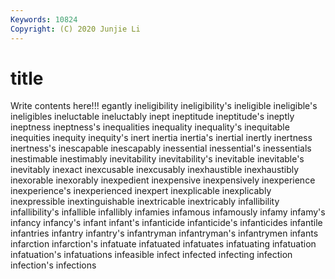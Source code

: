 ```yaml
---
Keywords: 10824
Copyright: (C) 2020 Junjie Li
---
```


# title

Write contents here!!!
egantly 
ineligibility 
ineligibility's 
ineligible 
ineligible's 
ineligibles
ineluctable 
ineluctably 
inept 
ineptitude 
ineptitude's 
ineptly 
ineptness 
ineptness's 
inequalities 
inequality
inequality's 
inequitable 
inequities 
inequity 
inequity's 
inert 
inertia 
inertia's 
inertial 
inertly
inertness 
inertness's 
inescapable 
inescapably 
inessential 
inessential's 
inessentials 
inestimable 
inestimably 
inevitability
inevitability's 
inevitable 
inevitable's 
inevitably 
inexact 
inexcusable 
inexcusably 
inexhaustible 
inexhaustibly 
inexorable
inexorably 
inexpedient 
inexpensive 
inexpensively 
inexperience 
inexperience's 
inexperienced 
inexpert 
inexplicable 
inexplicably
inexpressible 
inextinguishable 
inextricable 
inextricably 
infallibility 
infallibility's 
infallible 
infallibly 
infamies 
infamous
infamously 
infamy 
infamy's 
infancy 
infancy's 
infant 
infant's 
infanticide 
infanticide's 
infanticides
infantile 
infantries 
infantry 
infantry's 
infantryman 
infantryman's 
infantrymen 
infants 
infarction 
infarction's
infatuate 
infatuated 
infatuates 
infatuating 
infatuation 
infatuation's 
infatuations 
infeasible 
infect 
infected
infecting 
infection 
infection's 
infections 
